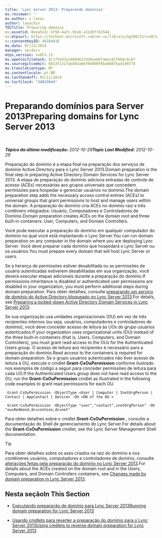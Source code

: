 ```yaml
---
title: 'Lync Server 2013: Preparando domínios'
ms.reviewer: ''
ms.author: v-lanac
author: lanachin
TOCTitle: Preparing domains
ms:assetid: 8eea541c-5f9d-4afc-92a8-a31d6f742544
ms:mtpsurl: https://technet.microsoft.com/en-us/library/Gg398721(v=OCS.15)
ms:contentKeyID: 48184816
ms.date: 07/23/2014
manager: serdars
mtps_version: v=OCS.15
ms.openlocfilehash: 9c1f5693a14084627d20ae66fa6ec85f6b6c6c6f
ms.sourcegitcommit: bb53f131fabb03a66f0d000f8ba668fbad190778
ms.translationtype: MT
ms.contentlocale: pt-BR
ms.lasthandoff: 05/11/2019
ms.locfileid: "34823844"
---
```

<div data-xmlns="http://www.w3.org/1999/xhtml">

<div class="topic" data-xmlns="http://www.w3.org/1999/xhtml" data-msxsl="urn:schemas-microsoft-com:xslt" data-cs="http://msdn.microsoft.com/en-us/">

<div data-asp="http://msdn2.microsoft.com/asp">

# <a name="preparing-domains-for-lync-server-2013"></a><span data-ttu-id="d3cf1-102">Preparando domínios para Server 2013</span><span class="sxs-lookup"><span data-stu-id="d3cf1-102">Preparing domains for Lync Server 2013</span></span>

</div>

<div id="mainSection">

<div id="mainBody">

<span> </span>

<span data-ttu-id="d3cf1-103">_**Tópico da última modificação:** 2012-10-29_</span><span class="sxs-lookup"><span data-stu-id="d3cf1-103">_**Topic Last Modified:** 2012-10-29_</span></span>

<span data-ttu-id="d3cf1-104">Preparação do domínio é a etapa final na preparação dos serviços de domínio Active Directory para o Lync Server 2013.</span><span class="sxs-lookup"><span data-stu-id="d3cf1-104">Domain preparation is the final step in preparing Active Directory Domain Services for Lync Server 2013.</span></span> <span data-ttu-id="d3cf1-105">A etapa de preparação do domínio adiciona entradas de controle de acesso (ACEs) necessárias aos grupos universais que concedem permissões para hospedar e gerenciar usuários no domínio.</span><span class="sxs-lookup"><span data-stu-id="d3cf1-105">The domain preparation step adds the necessary access control entries (ACEs) to universal groups that grant permissions to host and manage users within the domain.</span></span> <span data-ttu-id="d3cf1-106">A preparação do domínio cria ACEs no domínio raiz e três contêiners integrados: Usuário, Computadores e Controladores de Domínio.</span><span class="sxs-lookup"><span data-stu-id="d3cf1-106">Domain preparation creates ACEs on the domain root and three built-in containers: User, Computers, and Domain Controllers.</span></span>

<span data-ttu-id="d3cf1-107">Você pode executar a preparação do domínio em qualquer computador do domínio no qual você está implantando o Lync Server.</span><span class="sxs-lookup"><span data-stu-id="d3cf1-107">You can run domain preparation on any computer in the domain where you are deploying Lync Server.</span></span> <span data-ttu-id="d3cf1-108">Você deve preparar cada domínio que hospedará o Lync Server ou os usuários.</span><span class="sxs-lookup"><span data-stu-id="d3cf1-108">You must prepare every domain that will host Lync Server or users.</span></span>

<span data-ttu-id="d3cf1-109">Se a herança de permissões estiver desabilitada ou as permissões de usuário autenticadas estiverem desabilitadas em sua organização, você deverá executar etapas adicionais durante a preparação do domínio.</span><span class="sxs-lookup"><span data-stu-id="d3cf1-109">If permissions inheritance is disabled or authenticated user permissions are disabled in your organization, you must perform additional steps during domain preparation.</span></span> <span data-ttu-id="d3cf1-110">Para obter detalhes, consulte [preparando um serviço de domínio do Active Directory bloqueado no Lync Server 2013](lync-server-2013-preparing-a-locked-down-active-directory-domain-services.md).</span><span class="sxs-lookup"><span data-stu-id="d3cf1-110">For details, see [Preparing a locked-down Active Directory Domain Services in Lync Server 2013](lync-server-2013-preparing-a-locked-down-active-directory-domain-services.md).</span></span>

<span data-ttu-id="d3cf1-111">Se sua organização usa unidades organizacionais (OU) em vez de três recipientes internos (ou seja, usuários, computadores e controladores de domínio), você deve conceder acesso de leitura às UOs do grupo usuários autenticados.</span><span class="sxs-lookup"><span data-stu-id="d3cf1-111">If your organization uses organizational units (OU) instead of the three built-in containers (that is, Users, Computers, and Domain Controllers), you must grant read access to the OUs for the Authenticated Users group.</span></span> <span data-ttu-id="d3cf1-112">O acesso de leitura aos recipientes é necessário para a preparação do domínio.</span><span class="sxs-lookup"><span data-stu-id="d3cf1-112">Read access to the containers is required for domain preparation.</span></span> <span data-ttu-id="d3cf1-113">Se o grupo usuários autenticados não tiver acesso de leitura à OU, execute o cmdlet **Grant-CsOuPermission** conforme ilustrado nos exemplos de código a seguir para conceder permissões de leitura para cada UO.</span><span class="sxs-lookup"><span data-stu-id="d3cf1-113">If the Authenticated Users group does not have read access to the OU, run the **Grant-CsOuPermission** cmdlet as illustrated in the following code examples to grant read permissions for each OU.</span></span>

   ```
    Grant-CsOuPermission -ObjectType <User | Computer | InetOrgPerson | Contact | AppContact | Device> -OU <DN of the OU > 
   ```

   ```
    Grant-CsOuPermission -ObjectType "user","contact",inetOrgPerson" -OU "ou=Redmond,dc=contoso,dc=net"
   ```

<span data-ttu-id="d3cf1-114">Para obter detalhes sobre o cmdlet **Grant-CsOuPermission** , consulte a documentação do Shell de gerenciamento do Lync Server.</span><span class="sxs-lookup"><span data-stu-id="d3cf1-114">For details about the **Grant-CsOuPermission** cmdlet, see the Lync Server Management Shell documentation.</span></span>

<div class="">


> [!TIP]  
> <span data-ttu-id="d3cf1-115">Para obter detalhes sobre os ases criados na raiz do domínio e nos contêineres usuários, computadores e controladores de domínio, consulte <A href="lync-server-2013-changes-made-by-domain-preparation.md">alterações feitas pela preparação do domínio no Lync Server 2013</A>.</span><span class="sxs-lookup"><span data-stu-id="d3cf1-115">For details about the ACEs created on the domain root and in the Users, Computers, and Domain Controllers containers, see <A href="lync-server-2013-changes-made-by-domain-preparation.md">Changes made by domain preparation in Lync Server 2013</A>.</span></span>



</div>

<div>

## <a name="in-this-section"></a><span data-ttu-id="d3cf1-116">Nesta seção</span><span class="sxs-lookup"><span data-stu-id="d3cf1-116">In This Section</span></span>

  - [<span data-ttu-id="d3cf1-117">Executando preparação de domínio para Lync Server 2013</span><span class="sxs-lookup"><span data-stu-id="d3cf1-117">Running domain preparation for Lync Server 2013</span></span>](lync-server-2013-running-domain-preparation.md)

  - [<span data-ttu-id="d3cf1-118">Usando cmdlets para reverter a preparação do domínio para o Lync Server 2013</span><span class="sxs-lookup"><span data-stu-id="d3cf1-118">Using cmdlets to reverse domain preparation for Lync Server 2013</span></span>](lync-server-2013-using-cmdlets-to-reverse-domain-preparation.md)

</div>

</div>

<span> </span>

</div>

</div>

</div>

